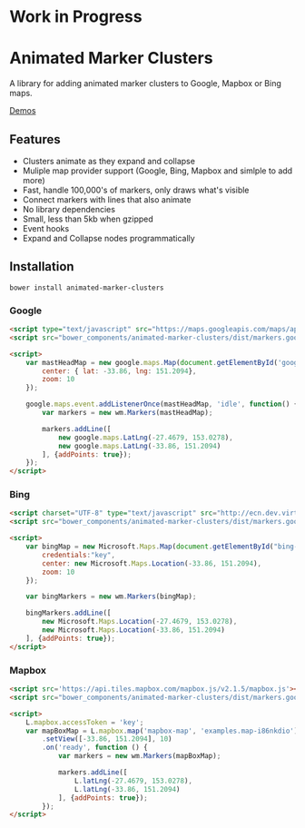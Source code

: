# Work in Progress

# Animated Marker Clusters

A library for adding animated marker clusters to Google, Mapbox or Bing maps.

[Demos](http://wearymonkey.github.io/animated-marker-clusters/)

## Features

* Clusters animate as they expand and collapse
* Muliple map provider support (Google, Bing, Mapbox and simlple to add more)
* Fast, handle 100,000's of markers, only draws what's visible
* Connect markers with lines that also animate
* No library dependencies
* Small, less than 5kb when gzipped
* Event hooks
* Expand and Collapse nodes programmatically

## Installation

```
bower install animated-marker-clusters
```

### Google

```html
<script type="text/javascript" src="https://maps.googleapis.com/maps/api/js?key=<key>"> </script>
<script src="bower_components/animated-marker-clusters/dist/markers.google.com"></script>

<script>
    var mastHeadMap = new google.maps.Map(document.getElementById('google-map'), {
        center: { lat: -33.86, lng: 151.2094},
        zoom: 10
    });

    google.maps.event.addListenerOnce(mastHeadMap, 'idle', function() {
        var markers = new wm.Markers(mastHeadMap);

        markers.addLine([
            new google.maps.LatLng(-27.4679, 153.0278),
            new google.maps.LatLng(-33.86, 151.2094)
        ], {addPoints: true});
    });
</script>

```


### Bing
```html
<script charset="UTF-8" type="text/javascript" src="http://ecn.dev.virtualearth.net/mapcontrol/mapcontrol.ashx?v=7.0"></script>
<script src="bower_components/animated-marker-clusters/dist/markers.google.com"></script>

<script>
    var bingMap = new Microsoft.Maps.Map(document.getElementById("bing-map"), {
        credentials:"key",
        center: new Microsoft.Maps.Location(-33.86, 151.2094),
        zoom: 10
    });

    var bingMarkers = new wm.Markers(bingMap);

    bingMarkers.addLine([
        new Microsoft.Maps.Location(-27.4679, 153.0278),
        new Microsoft.Maps.Location(-33.86, 151.2094)
    ], {addPoints: true});
</script>
```

### Mapbox

```html
<script src='https://api.tiles.mapbox.com/mapbox.js/v2.1.5/mapbox.js'></script>
<script src="bower_components/animated-marker-clusters/dist/markers.google.com"></script>

<script>
    L.mapbox.accessToken = 'key';
    var mapBoxMap = L.mapbox.map('mapbox-map', 'examples.map-i86nkdio')
        .setView([-33.86, 151.2094], 10)
        .on('ready', function () {
            var markers = new wm.Markers(mapBoxMap);

            markers.addLine([
                L.latLng(-27.4679, 153.0278),
                L.latLng(-33.86, 151.2094)
            ], {addPoints: true});
        });
</script>
```